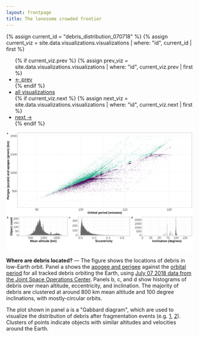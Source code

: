 ```yaml
---
layout: frontpage
title: The lonesome crowded frontier
---
```


{% assign current_id = "debris_distribution_070718" %}
{% assign current_viz = site.data.visualizations.visualizations | where: "id", current_id | first %}

<div class="navbar">
  <div class="navbar-inner">
      <ul class="nav">
          {% if current_viz.prev %}
          {% assign prev_viz = site.data.visualizations.visualizations | where: "id", current_viz.prev | first %}
          <li><a href="{{ current_viz.prev }}.html">← prev</a></li>
          {% endif %}
          <li><a href="../../pages/visualizations.html">all visualizations</a></li>
          {% if current_viz.next %}
          {% assign next_viz = site.data.visualizations.visualizations | where: "id", current_viz.next | first %}
          <li><a href="{{ current_viz.next }}.html">next →</a></li>
          {% endif %}
      </ul>
  </div>
</div>

![Locations of debris objects in LEO](../../assets/bigpublpics/debris_distribution_070718.png)

**Where are debris located?** &mdash; The figure shows the locations of debris in low-Earth orbit. Panel a shows the [apogee and perigee](https://en.wikipedia.org/wiki/Apsis) against the [orbital period](https://en.wikipedia.org/wiki/Orbital_period) for all tracked debris orbiting the Earth, using [July 07 2018 data from the Joint Space Operations Center](https://www.space-track.org). Panels b, c, and d show histograms of debris over mean altitude, eccentricity, and inclination. The majority of debris are clustered at around 800 km mean altitude and 100 degree inclinations, with mostly-circular orbits.

The plot shown in panel a is a "Gabbard diagram", which are used to visualize the distribution of debris after fragmentation events (e.g. [1](https://en.wikipedia.org/wiki/Space_debris#/media/File:Gabbard_diagram.png), [2](https://www.orbitaldebris.jsc.nasa.gov/library/satellitefraghistory/13theditionofbreakupbook.pdf)). Clusters of points indicate objects with similar altitudes and velocities around the Earth.
